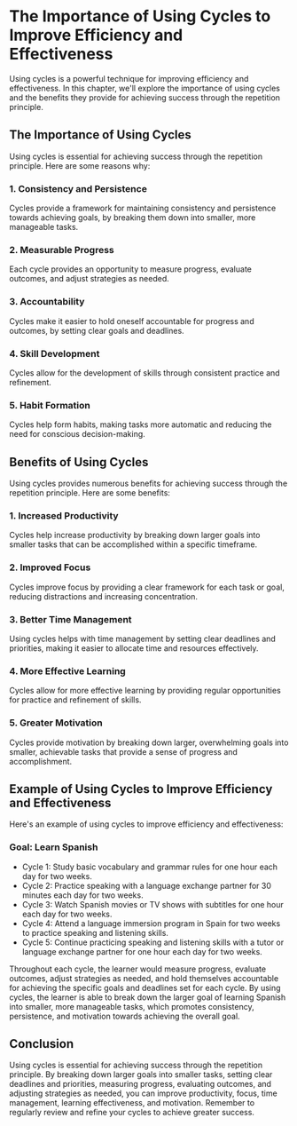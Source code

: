 The Importance of Using Cycles to Improve Efficiency and Effectiveness
===============================================================================================================

Using cycles is a powerful technique for improving efficiency and effectiveness. In this chapter, we'll explore the importance of using cycles and the benefits they provide for achieving success through the repetition principle.

The Importance of Using Cycles
------------------------------

Using cycles is essential for achieving success through the repetition principle. Here are some reasons why:

### 1. Consistency and Persistence

Cycles provide a framework for maintaining consistency and persistence towards achieving goals, by breaking them down into smaller, more manageable tasks.

### 2. Measurable Progress

Each cycle provides an opportunity to measure progress, evaluate outcomes, and adjust strategies as needed.

### 3. Accountability

Cycles make it easier to hold oneself accountable for progress and outcomes, by setting clear goals and deadlines.

### 4. Skill Development

Cycles allow for the development of skills through consistent practice and refinement.

### 5. Habit Formation

Cycles help form habits, making tasks more automatic and reducing the need for conscious decision-making.

Benefits of Using Cycles
------------------------

Using cycles provides numerous benefits for achieving success through the repetition principle. Here are some benefits:

### 1. Increased Productivity

Cycles help increase productivity by breaking down larger goals into smaller tasks that can be accomplished within a specific timeframe.

### 2. Improved Focus

Cycles improve focus by providing a clear framework for each task or goal, reducing distractions and increasing concentration.

### 3. Better Time Management

Using cycles helps with time management by setting clear deadlines and priorities, making it easier to allocate time and resources effectively.

### 4. More Effective Learning

Cycles allow for more effective learning by providing regular opportunities for practice and refinement of skills.

### 5. Greater Motivation

Cycles provide motivation by breaking down larger, overwhelming goals into smaller, achievable tasks that provide a sense of progress and accomplishment.

Example of Using Cycles to Improve Efficiency and Effectiveness
---------------------------------------------------------------

Here's an example of using cycles to improve efficiency and effectiveness:

### Goal: Learn Spanish

* Cycle 1: Study basic vocabulary and grammar rules for one hour each day for two weeks.
* Cycle 2: Practice speaking with a language exchange partner for 30 minutes each day for two weeks.
* Cycle 3: Watch Spanish movies or TV shows with subtitles for one hour each day for two weeks.
* Cycle 4: Attend a language immersion program in Spain for two weeks to practice speaking and listening skills.
* Cycle 5: Continue practicing speaking and listening skills with a tutor or language exchange partner for one hour each day for two weeks.

Throughout each cycle, the learner would measure progress, evaluate outcomes, adjust strategies as needed, and hold themselves accountable for achieving the specific goals and deadlines set for each cycle. By using cycles, the learner is able to break down the larger goal of learning Spanish into smaller, more manageable tasks, which promotes consistency, persistence, and motivation towards achieving the overall goal.

Conclusion
----------

Using cycles is essential for achieving success through the repetition principle. By breaking down larger goals into smaller tasks, setting clear deadlines and priorities, measuring progress, evaluating outcomes, and adjusting strategies as needed, you can improve productivity, focus, time management, learning effectiveness, and motivation. Remember to regularly review and refine your cycles to achieve greater success.
